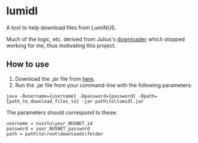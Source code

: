 # lumidl
A tool to help download files from LumiNUS.

Much of the logic, etc. derived from Julius's [downloader](https://github.com/indocomsoft/fluminurs) which stopped working for me, thus motivating this project.

## How to use
1. Download the .jar file from [here](https://github.com/snajef/lumidl/releases).
2. Run the .jar file from your command-line with the following parameters:
```
java -Dusername={username} -Dpassword={password} -Dpath={path_to_download_files_to} -jar path\to\lumidl.jar
```
The parameters should correspond to these:
```
username = nusstu\your_NUSNET_id
password = your_NUSNET_password
path = path\to\root\downloads\folder
```
